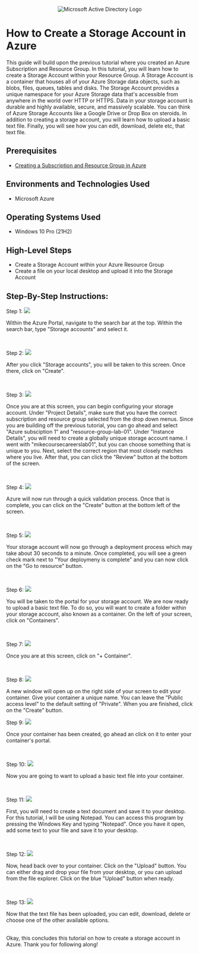 <p align="center">
<img src="https://www.imagar.com/wp-content/uploads/2018/06/azure.png" alt="Microsoft Active Directory Logo"/>
</p>

<h1>How to Create a Storage Account in Azure </h1>
This guide will build upon the previous tutorial where you created an Azure Subscription and Resource Group. In this tutorial, you will learn how to create a Storage Account within your Resource Group. A Storage Account is a container that houses all of your Azure Storage data objects, such as blobs, files, queues, tables and disks. The Storage Account provides a unique namespace for your Azure Storage data that's accessible from anywhere in the world over HTTP or HTTPS. Data in your storage account is durable and highly available, secure, and massively scalable. You can think of Azure Storage Accounts like a Google Drive or Drop Box on steroids. In addition to creating a storage account, you will learn how to upload a basic text file. Finally, you will see how you can edit, download, delete etc, that text file. <br />

<h2>Prerequisites</h2>

- [Creating a Subscription and Resource Group in Azure](https://github.com/mikeguardiola/create-azure-sub-and-resource)

<h2>Environments and Technologies Used</h2>

- Microsoft Azure

<h2>Operating Systems Used </h2>

- Windows 10 Pro (21H2)

<h2>High-Level Steps</h2>
 
- Create a Storage Account within your Azure Resource Group
- Create a file on your local desktop and upload it into the Storage Account

<h2>Step-By-Step Instructions:</h2>

<p>
  Step 1:
<img src="https://i.imgur.com/iptUhEI.png"/>
</p>
<p>
Within the Azure Portal, navigate to the search bar at the top. Within the search bar, type "Storage accounts" and select it.
</p>
<br />

<p>
  Step 2:
<img src="https://i.imgur.com/hYekkug.png"/>
</p>
<p>
After you click "Storage accounts", you will be taken to this screen. Once there, click on "Create".
</p>
<br />

<p>
  Step 3:
<img src="https://i.imgur.com/jux9fkp.png"/>
</p>
<p>
Once you are at this screen, you can begin configuring your storage account. Under "Project Details", make sure that you have the correct subscription and resource group selected from the drop down menus. Since you are building off the previous tutorial, you can go ahead and select "Azure subsciption 1" and "resource-group-lab-01". Under "Instance Details", you will need to create a globally unique storage account name. I went with "mikecoursecareerslab01", but you can choose something that is unique to you. Next, select the correct region that most closely matches where you live. After that, you can click the "Review" button at the bottom of the screen.
</p>
<br />

<p>
  Step 4:
<img src="https://i.imgur.com/FgrJl29.png"/>
</p>
<p>
Azure will now run through a quick validation process. Once that is complete, you can click on the "Create" button at the bottom left of the screen.
</p>
<br />

<p>
  Step 5:
<img src="https://i.imgur.com/U3TxVhV.png"/>
</p>
<p>
Your storage account will now go through a deployment process which may take about 30 seconds to a minute. Once completed, you will see a green check mark next to "Your deploymeny is complete" and you can now click on the "Go to resource" button.
</p>
<br />

<p>
  Step 6:
<img src="https://i.imgur.com/QXIHGL2.png"/>
</p>
<p>
You will be taken to the portal for your storage account. We are now ready to upload a basic text file. To do so, you will want to create a folder within your storage account, also known as a container. On the left of your screen, click on "Containers".
</p>
<br />

<p>
  Step 7:
<img src="https://i.imgur.com/2UeninD.png"/>
</p>
<p>
Once you are at this screen, click on "+ Container".
</p>
<br />

<p>
  Step 8:
<img src="https://i.imgur.com/6gYK0gP.png"/>
</p>
<p>
A new window will open up on the right side of your screen to edit your container. Give your container a unique name. You can leave the "Public access level" to the default setting of "Private". When you are finished, click on the "Create" button.
</p>

<p>
  Step 9:
<img src="https://i.imgur.com/aoajfg1.png"/>
</p>
<p>
Once your container has been created, go ahead an click on it to enter your container's portal.
</p>
<br />

<p>
  Step 10:
<img src="https://i.imgur.com/A09i2FB.png"/>
</p>
<p>
Now you are going to want to upload a basic text file into your container.
</p>
<br />

<p>
  Step 11:
<img src="https://i.imgur.com/VjKDm35.png"/>
</p>
<p>
First, you will need to create a text document and save it to your desktop. For this tutorial, I will be using Notepad. You can access this program by pressing the Windows Key and typing "Notepad". Once you have it open, add some text to your file and save it to your desktop.
</p>
<br />

<p>
  Step 12:
<img src="https://i.imgur.com/J80CLl7.png"/>
</p>
<p>
Now, head back over to your container. Click on the "Upload" button. You can either drag and drop your file from your desktop, or you can upload from the file explorer. Click on the blue "Upload" button when ready.
</p>
<br />

<p>
  Step 13:
<img src="https://i.imgur.com/OwVZ16r.png"/>
</p>
<p>
Now that the text file has been uploaded, you can edit, download, delete or choose one of the other available options.
</p>
<br />
Okay, this concludes this tutorial on how to create a storage account in Azure. Thank you for following along!
